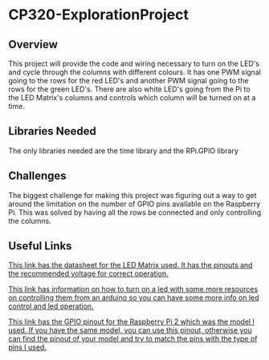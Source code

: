 # CP320-ExplorationProject

## Overview
This project will provide the code and wiring necessary to turn on the LED's and cycle through the columns with different colours.
It has one PWM signal going to the rows for the red LED's and another PWM signal going to the rows for the green LED's. There are also white LED's going from the Pi to the LED Matrix's columns and controls which column will be turned on at a time.


## Libraries Needed
The only libraries needed are the time library and the RPi.GPIO library


## Challenges
The biggest challenge for making this project was figuring out a way to get around the limitation on the number of GPIO pins available on the Raspberry Pi. This was solved by having all the rows be connected and only controlling the columns.


## Useful Links
[This link has the datasheet for the LED Matrix used. It has the pinouts and the recommended voltage for correct operation.](
http://denethor.wlu.ca/projects/sensors/LPT2558AA.pdf)

[This link has information on how to turn on a led with some more resources on controlling them from an arduino so you can have some more info on led control and led operation.](http://www.circuitbasics.com/arduino-basics-controlling-led/)

[This link has the GPIO pinout for the Raspberry Pi 2 which was the model I used. If you have the same model, you can use this pinout, otherwise you can find the pinout of your model and try to match the pins with the type of pins I used.](https://learn.sparkfun.com/tutorials/raspberry-gpio/gpio-pinout)
